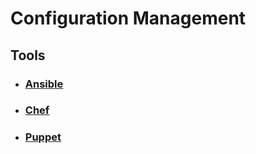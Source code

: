 # Configuration Management

## Tools

- ### [Ansible](Ansible/Ansible.md)
- ### [Chef](Chef/Chef.md)
- ### [Puppet](Puppet/Puppet.md)
